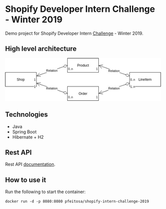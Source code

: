 # Shopify Developer Intern Challenge - Winter 2019
Demo project for Shopify Developer Intern [Challenge](https://docs.google.com/document/d/1YYDRf_CgQRryf5lZdkZ2o3Hm3erFSaISL1L1s8kLqsI/edit) - Winter 2019.

## High level architecture
![High level architecture](docs/images/shopify-challenge.jpg)

## Technologies
* Java
* Spring Boot
* Hibernate + H2

## Rest API

Rest API [documentation](https://web.postman.co/collections/4982417-ea4dde06-afc2-47e4-8d2e-9ae0e5e51386?workspace=06f9c32e-db27-43c8-8474-4b62798ee331#3f7f2f24-3029-4535-99f6-3105d46267b0).

## How to use it

Run the following to start the container:

```
docker run -d -p 8080:8080 pfeitosa/shopify-intern-challenge-2019
```
